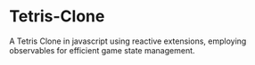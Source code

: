# Tetris-Clone
A Tetris Clone in javascript using reactive extensions, employing observables for efficient game state management. 

